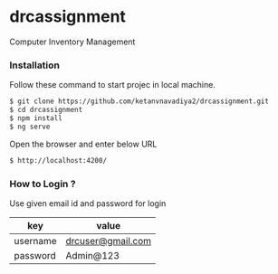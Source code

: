 # drcassignment
Computer Inventory Management

### Installation
Follow these command to start projec in local machine.

```sh
$ git clone https://github.com/ketanvnavadiya2/drcassignment.git
$ cd drcassignment
$ npm install
$ ng serve
```

Open the browser and enter below URL

```sh
$ http://localhost:4200/
```

### How to Login ?

Use given email id and password for login

| key | value |	
| ------ | ------ |
| username | drcuser@gmail.com |
| password | Admin@123 |

